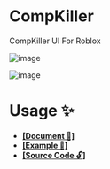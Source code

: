# CompKiller
CompKiller UI For Roblox

![image](https://github.com/user-attachments/assets/b1c3a6d2-ef1f-42eb-91fe-cbdc2ce17721)

![image](https://github.com/user-attachments/assets/014e077b-0064-4d56-b0b0-d12e989e64f2)

# Usage ✨
- [**[Document 📝]**](https://cat-sus.gitbook.io/compkiller/documents/interface)
- [**[Example 🏫]**](https://github.com/4lpaca-pin/CompKiller/blob/main/examples/Full.luau)
- [**[Source Code 🔓]**](https://github.com/4lpaca-pin/CompKiller/blob/main/src/source.luau)
